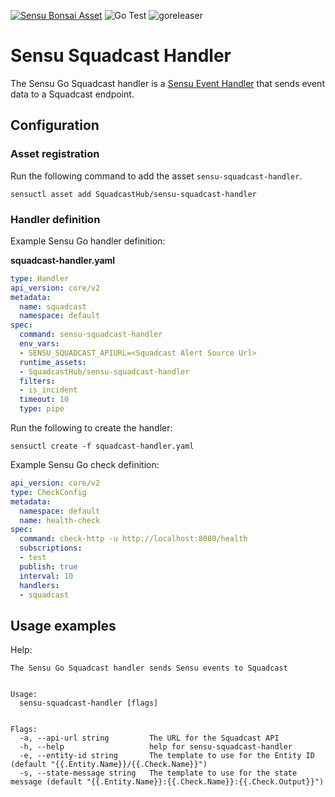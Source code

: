 [![Sensu Bonsai Asset](https://img.shields.io/badge/Bonsai-Download%20Me-brightgreen.svg?colorB=89C967&logo=sensu)](https://bonsai.sensu.io/assets/SquadcastHub/sensu-squadcast-handler)
![Go Test](https://github.com/SquadcastHub/sensu-squadcast-handler/workflows/Go%20Test/badge.svg)
![goreleaser](https://github.com/SquadcastHub/sensu-squadcast-handler/workflows/goreleaser/badge.svg)

# Sensu Squadcast Handler

The Sensu Go Squadcast handler is a [Sensu Event Handler][1] that sends event data to
a Squadcast endpoint.

## Configuration

### Asset registration

Run the following command to add the asset `sensu-squadcast-handler`.

```shell
sensuctl asset add SquadcastHub/sensu-squadcast-handler
```

### Handler definition

Example Sensu Go handler definition:

**squadcast-handler.yaml**

```yaml
type: Handler
api_version: core/v2
metadata:
  name: squadcast
  namespace: default
spec:
  command: sensu-squadcast-handler
  env_vars:
  - SENSU_SQUADCAST_APIURL=<Squadcast Alert Source Url>
  runtime_assets:
  - SquadcastHub/sensu-squadcast-handler
  filters:
  - is_incident
  timeout: 10
  type: pipe
```

Run the following to create the handler:

```shell
sensuctl create -f squadcast-handler.yaml
```

Example Sensu Go check definition:

```yaml
api_version: core/v2
type: CheckConfig
metadata:
  namespace: default
  name: health-check
spec:
  command: check-http -u http://localhost:8080/health
  subscriptions:
  - test
  publish: true
  interval: 10
  handlers:
  - squadcast
```

## Usage examples

Help:

```
The Sensu Go Squadcast handler sends Sensu events to Squadcast


Usage:
  sensu-squadcast-handler [flags]


Flags:
  -a, --api-url string         The URL for the Squadcast API
  -h, --help                   help for sensu-squadcast-handler
  -e, --entity-id string       The template to use for the Entity ID (default "{{.Entity.Name}}/{{.Check.Name}}")
  -s, --state-message string   The template to use for the state message (default "{{.Entity.Name}}:{{.Check.Name}}:{{.Check.Output}}")
```

[1]: https://docs.sensu.io/sensu-go/5.0/reference/handlers/#how-do-sensu-handlers-work
